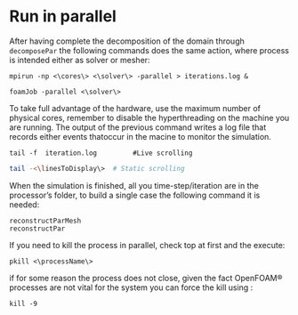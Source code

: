 # Run in parallel

After having complete the decomposition of the domain through
```decomposePar``` the following commands does the same action, where
process is intended either as solver or mesher:

```console
mpirun -np <\cores\> <\solver\> -parallel > iterations.log &
```
```console
foamJob -parallel <\solver\>
```
To take full advantage of the hardware, use the maximum number of physical cores, remember to disable the hyperthreading on the machine you are running.
The output of the previous command writes a log file that records either events thatoccur in the macine to monitor the simulation.
```console
tail -f  iteration.log         #Live scrolling
```
```sh
tail -<\linesToDisplay\>  # Static scrolling
```
When the simulation is finished, all you time-step/iteration are in the
processor’s folder, to build a single case the following command it is
needed:
```console
reconstructParMesh
reconstructPar
```
If you need to kill the process in parallel, check top at first and the
execute:
```console
pkill <\processName\>
```
if for some reason the process does not close, given the fact OpenFOAM® processes
are not vital for the system you can force the kill using :
```console
kill -9
```